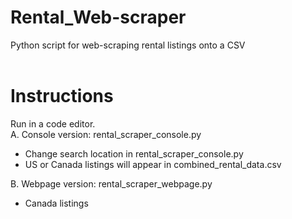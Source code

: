 # Rental_Web-scraper
Python script for web-scraping rental listings onto a CSV <br><br>

# Instructions
Run in a code editor. <br>
A. Console version: rental_scraper_console.py <br>
 - Change search location in rental_scraper_console.py <br>
 - US or Canada listings will appear in combined_rental_data.csv <br>
 
B. Webpage version: rental_scraper_webpage.py <br>
 - Canada listings <br>

